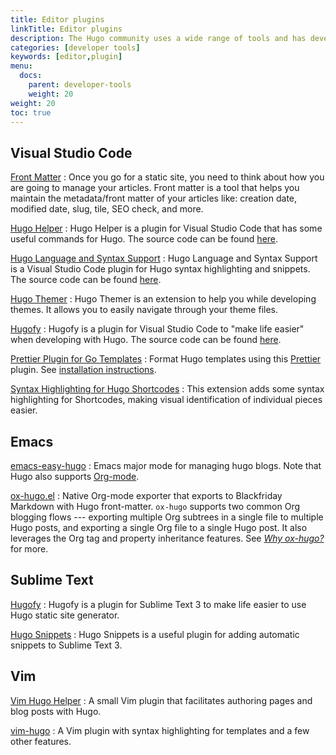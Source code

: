 ```yaml
---
title: Editor plugins
linkTitle: Editor plugins
description: The Hugo community uses a wide range of tools and has developed plugins for some of the most popular text editors to help automate parts of your workflow.
categories: [developer tools]
keywords: [editor,plugin]
menu:
  docs:
    parent: developer-tools
    weight: 20
weight: 20
toc: true
---
```


## Visual Studio Code

[Front Matter](https://marketplace.visualstudio.com/items?itemName=eliostruyf.vscode-front-matter)
: Once you go for a static site, you need to think about how you are going to manage your articles. Front matter is a tool that helps you maintain the metadata/front matter of your articles like: creation date, modified date, slug, tile, SEO check, and more.

[Hugo Helper](https://marketplace.visualstudio.com/items?itemName=rusnasonov.vscode-hugo)
: Hugo Helper is a plugin for Visual Studio Code that has some useful commands for Hugo. The source code can be found [here](https://github.com/rusnasonov/vscode-hugo).

[Hugo Language and Syntax Support](https://marketplace.visualstudio.com/items?itemName=budparr.language-hugo-vscode)
: Hugo Language and Syntax Support is a Visual Studio Code plugin for Hugo syntax highlighting and snippets. The source code can be found [here](https://github.com/budparr/language-hugo-vscode).

[Hugo Themer](https://marketplace.visualstudio.com/items?itemName=eliostruyf.vscode-hugo-themer)
: Hugo Themer is an extension to help you while developing themes. It allows you to easily navigate through your theme files.

[Hugofy](https://marketplace.visualstudio.com/items?itemName=akmittal.hugofy)
: Hugofy is a plugin for Visual Studio Code to "make life easier" when developing with Hugo. The source code can be found [here](https://github.com/akmittal/hugofy-vscode).

[Prettier Plugin for Go Templates](https://github.com/NiklasPor/prettier-plugin-go-template)
: Format Hugo templates using this [Prettier](https://prettier.io/) plugin. See [installation instructions](https://discourse.gohugo.io/t/38403).

[Syntax Highlighting for Hugo Shortcodes](https://marketplace.visualstudio.com/items?itemName=kaellarkin.hugo-shortcode-syntax)
: This extension adds some syntax highlighting for Shortcodes, making visual identification of individual pieces easier.

## Emacs

[emacs-easy-hugo](https://github.com/masasam/emacs-easy-hugo)
: Emacs major mode for managing hugo blogs. Note that Hugo also supports [Org-mode][formats].

[ox-hugo.el](https://ox-hugo.scripter.co)
: Native Org-mode exporter that exports to Blackfriday Markdown with Hugo front-matter. `ox-hugo` supports two common Org blogging flows --- exporting multiple Org subtrees in a single file to multiple Hugo posts, and exporting a single Org file to a single Hugo post. It also leverages the Org tag and property inheritance features. See [*Why ox-hugo?*](https://ox-hugo.scripter.co/doc/why-ox-hugo/) for more.

## Sublime Text

[Hugofy](https://github.com/akmittal/Hugofy)
: Hugofy is a plugin for Sublime Text 3 to make life easier to use Hugo static site generator.

[Hugo Snippets](https://packagecontrol.io/packages/Hugo%20Snippets)
: Hugo Snippets is a useful plugin for adding automatic snippets to Sublime Text&nbsp;3.

## Vim

[Vim Hugo Helper]: https://github.com/robertbasic/vim-hugo-helper

[Vim Hugo Helper]
: A small Vim plugin that facilitates authoring pages and blog posts with Hugo.

[vim-hugo](https://github.com/phelipetls/vim-hugo)
: A Vim plugin with syntax highlighting for templates and a few other features.

[formats]: /content-management/formats/
